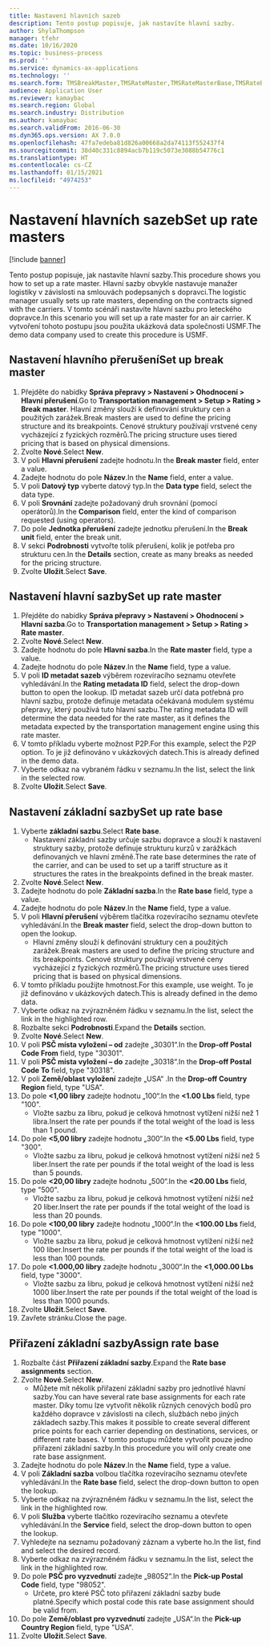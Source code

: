 ```yaml
---
title: Nastavení hlavních sazeb
description: Tento postup popisuje, jak nastavíte hlavní sazby.
author: ShylaThompson
manager: tfehr
ms.date: 10/16/2020
ms.topic: business-process
ms.prod: ''
ms.service: dynamics-ax-applications
ms.technology: ''
ms.search.form: TMSBreakMaster,TMSRateMaster,TMSRateMasterBase,TMSRateBaseType, TMSRouteWorkbench
audience: Application User
ms.reviewer: kamaybac
ms.search.region: Global
ms.search.industry: Distribution
ms.author: kamaybac
ms.search.validFrom: 2016-06-30
ms.dyn365.ops.version: AX 7.0.0
ms.openlocfilehash: 47fa7edeba81d826a00668a2da74113f552437f4
ms.sourcegitcommit: 38d40c331c8894acb7b119c5073e3088b54776c1
ms.translationtype: HT
ms.contentlocale: cs-CZ
ms.lasthandoff: 01/15/2021
ms.locfileid: "4974253"
---
```

# <a name="set-up-rate-masters"></a><span data-ttu-id="bd157-103">Nastavení hlavních sazeb</span><span class="sxs-lookup"><span data-stu-id="bd157-103">Set up rate masters</span></span>

[!include [banner](../../includes/banner.md)]

<span data-ttu-id="bd157-104">Tento postup popisuje, jak nastavíte hlavní sazby.</span><span class="sxs-lookup"><span data-stu-id="bd157-104">This procedure shows you how to set up a rate master.</span></span> <span data-ttu-id="bd157-105">Hlavní sazby obvykle nastavuje manažer logistiky v závislosti na smlouvách podepsaných s dopravci.</span><span class="sxs-lookup"><span data-stu-id="bd157-105">The logistic manager usually sets up rate masters, depending on the contracts signed with the carriers.</span></span> <span data-ttu-id="bd157-106">V tomto scénáři nastavíte hlavní sazbu pro leteckého dopravce.</span><span class="sxs-lookup"><span data-stu-id="bd157-106">In this scenario you will set up a rate master for an air carrier.</span></span> <span data-ttu-id="bd157-107">K vytvoření tohoto postupu jsou použita ukázková data společnosti USMF.</span><span class="sxs-lookup"><span data-stu-id="bd157-107">The demo data company used to create this procedure is USMF.</span></span>

## <a name="set-up-break-master"></a><span data-ttu-id="bd157-108">Nastavení hlavního přerušení</span><span class="sxs-lookup"><span data-stu-id="bd157-108">Set up break master</span></span>

1. <span data-ttu-id="bd157-109">Přejděte do nabídky **Správa přepravy > Nastavení > Ohodnocení > Hlavní přerušení**.</span><span class="sxs-lookup"><span data-stu-id="bd157-109">Go to **Transportation management > Setup > Rating > Break master**.</span></span> <span data-ttu-id="bd157-110">Hlavní změny slouží k definování struktury cen a použitých zarážek.</span><span class="sxs-lookup"><span data-stu-id="bd157-110">Break masters are used to define the pricing structure and its breakpoints.</span></span> <span data-ttu-id="bd157-111">Cenové struktury používají vrstvené ceny vycházející z fyzických rozměrů.</span><span class="sxs-lookup"><span data-stu-id="bd157-111">The pricing structure uses tiered pricing that is based on physical dimensions.</span></span>  
1. <span data-ttu-id="bd157-112">Zvolte **Nové**.</span><span class="sxs-lookup"><span data-stu-id="bd157-112">Select **New**.</span></span>
1. <span data-ttu-id="bd157-113">V poli **Hlavní přerušení** zadejte hodnotu.</span><span class="sxs-lookup"><span data-stu-id="bd157-113">In the **Break master** field, enter a value.</span></span>
1. <span data-ttu-id="bd157-114">Zadejte hodnotu do pole **Název**.</span><span class="sxs-lookup"><span data-stu-id="bd157-114">In the **Name** field, enter a value.</span></span>
1. <span data-ttu-id="bd157-115">V poli **Datový typ** vyberte datový typ.</span><span class="sxs-lookup"><span data-stu-id="bd157-115">In the **Data type** field, select the data type.</span></span>
1. <span data-ttu-id="bd157-116">V poli **Srovnání** zadejte požadovaný druh srovnání (pomocí operátorů).</span><span class="sxs-lookup"><span data-stu-id="bd157-116">In the **Comparison** field, enter the kind of comparison requested (using operators).</span></span>
1. <span data-ttu-id="bd157-117">Do pole **Jednotka přerušení** zadejte jednotku přerušení.</span><span class="sxs-lookup"><span data-stu-id="bd157-117">In the **Break unit** field, enter the break unit.</span></span>
1. <span data-ttu-id="bd157-118">V sekci **Podrobnosti** vytvořte tolik přerušení, kolik je potřeba pro strukturu cen.</span><span class="sxs-lookup"><span data-stu-id="bd157-118">In the **Details** section, create as many breaks as needed for the pricing structure.</span></span>
1. <span data-ttu-id="bd157-119">Zvolte **Uložit**.</span><span class="sxs-lookup"><span data-stu-id="bd157-119">Select **Save**.</span></span>

## <a name="set-up-rate-master"></a><span data-ttu-id="bd157-120">Nastavení hlavní sazby</span><span class="sxs-lookup"><span data-stu-id="bd157-120">Set up rate master</span></span>

1. <span data-ttu-id="bd157-121">Přejděte do nabídky **Správa přepravy > Nastavení > Ohodnocení > Hlavní sazba**.</span><span class="sxs-lookup"><span data-stu-id="bd157-121">Go to **Transportation management > Setup > Rating > Rate master**.</span></span>
1. <span data-ttu-id="bd157-122">Zvolte **Nové**.</span><span class="sxs-lookup"><span data-stu-id="bd157-122">Select **New**.</span></span>
1. <span data-ttu-id="bd157-123">Zadejte hodnotu do pole **Hlavní sazba**.</span><span class="sxs-lookup"><span data-stu-id="bd157-123">In the **Rate master** field, type a value.</span></span>
1. <span data-ttu-id="bd157-124">Zadejte hodnotu do pole **Název**.</span><span class="sxs-lookup"><span data-stu-id="bd157-124">In the **Name** field, type a value.</span></span>
1. <span data-ttu-id="bd157-125">V poli **ID metadat sazeb** výběrem rozevíracího seznamu otevřete vyhledávání.</span><span class="sxs-lookup"><span data-stu-id="bd157-125">In the **Rating metadata ID** field, select the drop-down button to open the lookup.</span></span> <span data-ttu-id="bd157-126">ID metadat sazeb určí data potřebná pro hlavní sazbu, protože definuje metadata očekávaná modulem systému přepravy, který používá tuto hlavní sazbu.</span><span class="sxs-lookup"><span data-stu-id="bd157-126">The rating metadata ID will determine the data needed for the rate master, as it defines the metadata expected by the transportation management engine using this rate master.</span></span>  
1. <span data-ttu-id="bd157-127">V tomto příkladu vyberte možnost P2P.</span><span class="sxs-lookup"><span data-stu-id="bd157-127">For this example, select the P2P option.</span></span> <span data-ttu-id="bd157-128">To je již definováno v ukázkových datech.</span><span class="sxs-lookup"><span data-stu-id="bd157-128">This is already defined in the demo data.</span></span>
1. <span data-ttu-id="bd157-129">Vyberte odkaz na vybraném řádku v seznamu.</span><span class="sxs-lookup"><span data-stu-id="bd157-129">In the list, select the link in the selected row.</span></span>
1. <span data-ttu-id="bd157-130">Zvolte **Uložit**.</span><span class="sxs-lookup"><span data-stu-id="bd157-130">Select **Save**.</span></span>

## <a name="set-up-rate-base"></a><span data-ttu-id="bd157-131">Nastavení základní sazby</span><span class="sxs-lookup"><span data-stu-id="bd157-131">Set up rate base</span></span>

1. <span data-ttu-id="bd157-132">Vyberte **základní sazbu**.</span><span class="sxs-lookup"><span data-stu-id="bd157-132">Select **Rate base**.</span></span>
    * <span data-ttu-id="bd157-133">Nastavení základní sazby určuje sazbu dopravce a slouží k nastavení struktury sazby, protože definuje strukturu kurzů v zarážkách definovaných ve hlavní změně.</span><span class="sxs-lookup"><span data-stu-id="bd157-133">The rate base determines the rate of the carrier, and can be used to set up a tariff structure as it structures the rates in the breakpoints defined in the break master.</span></span>  
2. <span data-ttu-id="bd157-134">Zvolte **Nové**.</span><span class="sxs-lookup"><span data-stu-id="bd157-134">Select **New**.</span></span>
3. <span data-ttu-id="bd157-135">Zadejte hodnotu do pole **Základní sazba**.</span><span class="sxs-lookup"><span data-stu-id="bd157-135">In the **Rate base** field, type a value.</span></span>
4. <span data-ttu-id="bd157-136">Zadejte hodnotu do pole **Název**.</span><span class="sxs-lookup"><span data-stu-id="bd157-136">In the **Name** field, type a value.</span></span>
5. <span data-ttu-id="bd157-137">V poli **Hlavní přerušení** výběrem tlačítka rozevíracího seznamu otevřete vyhledávání.</span><span class="sxs-lookup"><span data-stu-id="bd157-137">In the **Break master** field, select the drop-down button to open the lookup.</span></span>
    * <span data-ttu-id="bd157-138">Hlavní změny slouží k definování struktury cen a použitých zarážek.</span><span class="sxs-lookup"><span data-stu-id="bd157-138">Break masters are used to define the pricing structure and its breakpoints.</span></span> <span data-ttu-id="bd157-139">Cenové struktury používají vrstvené ceny vycházející z fyzických rozměrů.</span><span class="sxs-lookup"><span data-stu-id="bd157-139">The pricing structure uses tiered pricing that is based on physical dimensions.</span></span>  
6. <span data-ttu-id="bd157-140">V tomto příkladu použijte hmotnost.</span><span class="sxs-lookup"><span data-stu-id="bd157-140">For this example, use weight.</span></span> <span data-ttu-id="bd157-141">To je již definováno v ukázkových datech.</span><span class="sxs-lookup"><span data-stu-id="bd157-141">This is already defined in the demo data.</span></span>
7. <span data-ttu-id="bd157-142">Vyberte odkaz na zvýrazněném řádku v seznamu.</span><span class="sxs-lookup"><span data-stu-id="bd157-142">In the list, select the link in the highlighted row.</span></span>
8. <span data-ttu-id="bd157-143">Rozbalte sekci **Podrobnosti**.</span><span class="sxs-lookup"><span data-stu-id="bd157-143">Expand the **Details** section.</span></span>
9. <span data-ttu-id="bd157-144">Zvolte **Nové**.</span><span class="sxs-lookup"><span data-stu-id="bd157-144">Select **New**.</span></span>
10. <span data-ttu-id="bd157-145">V poli **PSČ místa vyložení – od** zadejte „30301“.</span><span class="sxs-lookup"><span data-stu-id="bd157-145">In the **Drop-off Postal Code From** field, type "30301".</span></span>
11. <span data-ttu-id="bd157-146">V poli **PSČ místa vyložení – do** zadejte „30318“.</span><span class="sxs-lookup"><span data-stu-id="bd157-146">In the **Drop-off Postal Code To** field, type "30318".</span></span>
12. <span data-ttu-id="bd157-147">V poli **Země/oblast vyložení** zadejte „USA“ .</span><span class="sxs-lookup"><span data-stu-id="bd157-147">In the **Drop-off Country Region** field, type "USA".</span></span>
13. <span data-ttu-id="bd157-148">Do pole **<1,00 libry** zadejte hodnotu „100“.</span><span class="sxs-lookup"><span data-stu-id="bd157-148">In the **<1.00 Lbs** field, type "100".</span></span>
    * <span data-ttu-id="bd157-149">Vložte sazbu za libru, pokud je celková hmotnost vytížení nižší než 1 libra.</span><span class="sxs-lookup"><span data-stu-id="bd157-149">Insert the rate per pounds if the total weight of the load is less than 1 pound.</span></span>  
14. <span data-ttu-id="bd157-150">Do pole **<5,00 libry** zadejte hodnotu „300“.</span><span class="sxs-lookup"><span data-stu-id="bd157-150">In the **<5.00 Lbs** field, type "300".</span></span>
    * <span data-ttu-id="bd157-151">Vložte sazbu za libru, pokud je celková hmotnost vytížení nižší než 5 liber.</span><span class="sxs-lookup"><span data-stu-id="bd157-151">Insert the rate per pounds if the total weight of the load is less than 5 pounds.</span></span>  
15. <span data-ttu-id="bd157-152">Do pole **<20,00 libry** zadejte hodnotu „500“.</span><span class="sxs-lookup"><span data-stu-id="bd157-152">In the **<20.00 Lbs** field, type "500".</span></span>
    * <span data-ttu-id="bd157-153">Vložte sazbu za libru, pokud je celková hmotnost vytížení nižší než 20 liber.</span><span class="sxs-lookup"><span data-stu-id="bd157-153">Insert the rate per pounds if the total weight of the load is less than 20 pounds.</span></span>  
16. <span data-ttu-id="bd157-154">Do pole **<100,00 libry** zadejte hodnotu „1000“.</span><span class="sxs-lookup"><span data-stu-id="bd157-154">In the **<100.00 Lbs** field, type "1000".</span></span>
    * <span data-ttu-id="bd157-155">Vložte sazbu za libru, pokud je celková hmotnost vytížení nižší než 100 liber.</span><span class="sxs-lookup"><span data-stu-id="bd157-155">Insert the rate per pounds if the total weight of the load is less than 100 pounds.</span></span>  
17. <span data-ttu-id="bd157-156">Do pole **<1.000,00 libry** zadejte hodnotu „3000“.</span><span class="sxs-lookup"><span data-stu-id="bd157-156">In the **<1,000.00 Lbs** field, type "3000".</span></span>
    * <span data-ttu-id="bd157-157">Vložte sazbu za libru, pokud je celková hmotnost vytížení nižší než 1000 liber.</span><span class="sxs-lookup"><span data-stu-id="bd157-157">Insert the rate per pounds if the total weight of the load is less than 1000 pounds.</span></span>  
18. <span data-ttu-id="bd157-158">Zvolte **Uložit**.</span><span class="sxs-lookup"><span data-stu-id="bd157-158">Select **Save**.</span></span>
19. <span data-ttu-id="bd157-159">Zavřete stránku.</span><span class="sxs-lookup"><span data-stu-id="bd157-159">Close the page.</span></span>

## <a name="assign-rate-base"></a><span data-ttu-id="bd157-160">Přiřazení základní sazby</span><span class="sxs-lookup"><span data-stu-id="bd157-160">Assign rate base</span></span>

1. <span data-ttu-id="bd157-161">Rozbalte část **Přiřazení základní sazby**.</span><span class="sxs-lookup"><span data-stu-id="bd157-161">Expand the **Rate base assignments** section.</span></span>
2. <span data-ttu-id="bd157-162">Zvolte **Nové**.</span><span class="sxs-lookup"><span data-stu-id="bd157-162">Select **New**.</span></span>
    * <span data-ttu-id="bd157-163">Můžete mít několik přiřazení základní sazby pro jednotlivé hlavní sazby.</span><span class="sxs-lookup"><span data-stu-id="bd157-163">You can have several rate base assignments for each rate master.</span></span> <span data-ttu-id="bd157-164">Díky tomu lze vytvořit několik různých cenových bodů pro každého dopravce v závislosti na cílech, službách nebo jiných základech sazby.</span><span class="sxs-lookup"><span data-stu-id="bd157-164">This makes it possible to create several different price points for each carrier depending on destinations, services, or different rate bases.</span></span> <span data-ttu-id="bd157-165">V tomto postupu můžete vytvořit pouze jedno přiřazení základní sazby.</span><span class="sxs-lookup"><span data-stu-id="bd157-165">In this procedure you will only create one rate base assignment.</span></span>  
3. <span data-ttu-id="bd157-166">Zadejte hodnotu do pole **Název**.</span><span class="sxs-lookup"><span data-stu-id="bd157-166">In the **Name** field, type a value.</span></span>
4. <span data-ttu-id="bd157-167">V poli **Základní sazba** volbou tlačítka rozevíracího seznamu otevřete vyhledávání.</span><span class="sxs-lookup"><span data-stu-id="bd157-167">In the **Rate base** field, select the drop-down button to open the lookup.</span></span>
5. <span data-ttu-id="bd157-168">Vyberte odkaz na zvýrazněném řádku v seznamu.</span><span class="sxs-lookup"><span data-stu-id="bd157-168">In the list, select the link in the highlighted row.</span></span>
6. <span data-ttu-id="bd157-169">V poli **Služba** vyberte tlačítko rozevíracího seznamu a otevřete vyhledávání.</span><span class="sxs-lookup"><span data-stu-id="bd157-169">In the **Service** field, select the drop-down button to open the lookup.</span></span>
7. <span data-ttu-id="bd157-170">Vyhledejte na seznamu požadovaný záznam a vyberte ho.</span><span class="sxs-lookup"><span data-stu-id="bd157-170">In the list, find and select the desired record.</span></span>
8. <span data-ttu-id="bd157-171">Vyberte odkaz na zvýrazněném řádku v seznamu.</span><span class="sxs-lookup"><span data-stu-id="bd157-171">In the list, select the link in the highlighted row.</span></span>
9. <span data-ttu-id="bd157-172">Do pole **PSČ pro vyzvednutí** zadejte „98052“.</span><span class="sxs-lookup"><span data-stu-id="bd157-172">In the **Pick-up Postal Code** field, type "98052".</span></span>
    * <span data-ttu-id="bd157-173">Určete, pro které PSČ toto přiřazení základní sazby bude platné.</span><span class="sxs-lookup"><span data-stu-id="bd157-173">Specify which postal code this rate base assignment should be valid from.</span></span>
10. <span data-ttu-id="bd157-174">Do pole **Země/oblast pro vyzvednutí** zadejte „USA“.</span><span class="sxs-lookup"><span data-stu-id="bd157-174">In the **Pick-up Country Region** field, type "USA".</span></span>
11. <span data-ttu-id="bd157-175">Zvolte **Uložit**.</span><span class="sxs-lookup"><span data-stu-id="bd157-175">Select **Save**.</span></span>
